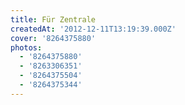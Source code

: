 ```yaml
---
title: Für Zentrale
createdAt: '2012-12-11T13:19:39.000Z'
cover: '8264375880'
photos:
  - '8264375880'
  - '8263306351'
  - '8264375504'
  - '8264375344'
---
```


